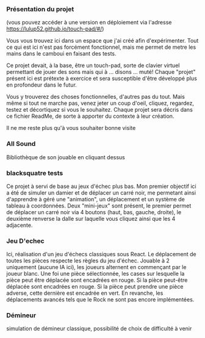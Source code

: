 ### Présentation du projet  

(vous pouvez accéder à une version en déploiement via l'adresse https://lulup52.github.io/touch-pad/#/)

Vous vous trouvez ici dans un espace que j'ai créé afin d'expérimenter. Tout ce qui est ici n'est pas forcément fonctionnel, mais me permet de metre les mains dans le camboui en faisant des tests.

Ce projet devait, à la base, être un touch-pad, sorte de clavier virtuel permettant de jouer des sons mais qui à ... disons ... muté! Chaque "projet" présent ici est prétexte à exercice et sera susceptible d'être développé plus en profondeur dans le futur.

Vous y trouverez des choses fonctionnelles, d'autres pas du tout. Mais même si tout ne marche pas, venez jeter un coup d'oeil, cliquez, regardez, testez et décortiquez si vous le souhaitez. Chaque projet sera décris dans ce fichier ReadMe, de sorte à apporter du contexte à leur création.

Il ne me reste plus qu'à vous souhaiter bonne visite 

### All Sound

Bibliothèque de son jouable en cliquant dessus

### blacksquatre tests

Ce projet à servi de base au jeux d'échec plus bas. Mon premier objectif ici a été de simuler un damier et de déplacer un carré noir, me permetant ainsi d'apprendre à géré une "animation", un déplacement et un système de tableau à coordonnées. Deux "mini-jeux" sont présent, le premier permet de déplacer un carré noir via 4 boutons (haut, bas, gauche, droite), le deuxième renverse la dalle sur laquelle vous cliquez ainsi que les 4 adjacente. 

### Jeu D'echec

Ici, réalisation d'un jeu d'échecs classiques sous React. Le déplacement de toutes les pièces respecte les règles du jeu d'échec. Jouable à 2 uniquement (aucune IA ici), les joueurs alternent en commençant par le joueur blanc. Une foi une pièce sélectionnée, les cases sur lesquelle la pièce peut être déplacée sont encadrées en rouge. Si la pièce peut-être déplacée sont encadrées en rouge. Si la pièce peut prendre une pièce adverse, cette dernière est encadrée en vert. En revanche, les déplacements avancés tels que le Rock ne sont pas encore implémentées. 

### Démineur

simulation de démineur classique, possibilité de choix de difficulté à venir
